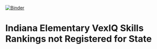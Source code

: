 [![Binder](https://mybinder.org/badge_logo.svg)](https://mybinder.org/v2/gh/adamjgray/indiana_es_skill_not_in_state/master)

# Indiana Elementary VexIQ Skills Rankings not Registered for State
